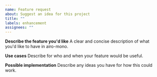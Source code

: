 ```yaml
---
name: Feature request
about: Suggest an idea for this project
title: ""
labels: enhancement
assignees: ""
---
```


**Describe the feature you'd like**
A clear and concise description of what you'd like to have in airo-mono.

**Use cases**
Describe for who and when your feature would be useful.

**Possible implementation**
Describe any ideas you have for how this could work.
